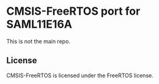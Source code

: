 # CMSIS-FreeRTOS port for SAML11E16A
This is not the main repo.


## License

CMSIS-FreeRTOS is licensed under the FreeRTOS license.
